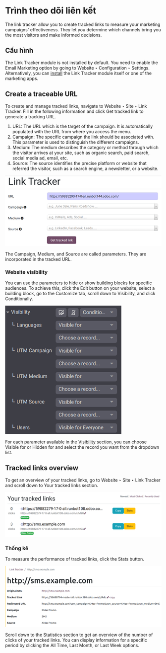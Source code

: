 # Trình theo dõi liên kết

The link tracker allow you to create tracked links to measure your marketing campaigns'
effectiveness. They let you determine which channels bring you the most visitors and make informed
decisions.

## Cấu hình

The Link Tracker module is not installed by default. You need to enable the
Email Marketing option by going to Website ‣ Configuration ‣
Settings. Alternatively, you can [install](../../../general/apps_modules.md) the Link
Tracker module itself or one of the marketing apps.

## Create a traceable URL

To create and manage tracked links, navigate to Website ‣ Site ‣ Link Tracker.
Fill in the following information and click Get tracked link to generate a tracking URL.

1. URL: The URL which is the target of the campaign. It is automatically populated with
   the URL from where you access the menu.
2. Campaign: The specific campaign the link should be associated with. This parameter is
   used to distinguish the different campaigns.
3. Medium: The medium describes the category or method through which the visitor arrives
   at your site, such as organic search, paid search, social media ad, email, etc.
4. Source: The source identifies the precise platform or website that referred the
   visitor, such as a search engine, a newsletter, or a website.

![Create a link tracker URL](link_tracker/create-link-tracker.png)

The Campaign, Medium, and Source are called  parameters. They are incorporated in the tracked URL.

### Website visibility

You can use the  parameters to hide or show building blocks for
specific audiences. To achieve this, click the Edit button on your website, select a
building block, go to the Customize tab, scroll down to Visibility, and
click Conditionally.

![Use the conditional visibility to display site elements to specific audiences.](link_tracker/conditional-visibility.png)

For each parameter available in the [Visibility](../web_design/building_blocks.md#building-blocks-visibility) section, you can
choose Visible for or Hidden for and select the record you want from the
dropdown list.

## Tracked links overview

To get an overview of your tracked links, go to Website ‣ Site ‣ Link Tracker
and scroll down to Your tracked links section.

![Get an overview of all the links you track.](link_tracker/your-tracked-links.png)

### Thống kê

To measure the performance of tracked links, click the Stats button.

![View the statistics related to a specific tracked link.](link_tracker/statistics.png)

Scroll down to the Statistics section to get an overview of the number of clicks of your
tracked links. You can display information for a specific period by clicking the
All Time, Last Month, or Last Week options.
